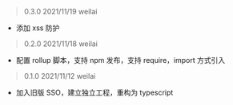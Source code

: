 > 0.3.0 2021/11/19 weilai

-   添加 xss 防护

> 0.2.0 2021/11/18 weilai

-   配置 rollup 脚本，支持 npm 发布，支持 require，import 方式引入

> 0.1.0 2021/11/12 weilai

-   加入旧版 SSO，建立独立工程，重构为 typescript
